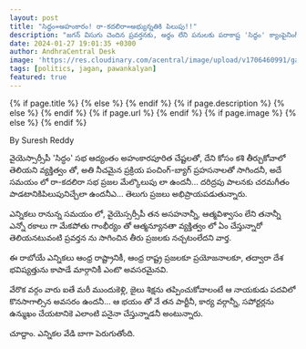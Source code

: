 ```yaml
---
layout: post
title: "సిద్ధం=అహంకారం! రా-కదలిరా=అభ్యున్నతికి పిలుపు!!"
description: "జగన్ విసుగు చెందిన ప్రవర్తనకు, అర్ధం లేని పనులకు పరాకాష్ట 'సిద్ధం' క్యాంపైనింగ్ సభ అని తెలుగు ప్రజలు గట్టిగా అభిప్రాయపడుతున్నారు.  నెటిజన్లు అలా అభిప్రాయపడటానికి గల కారణాలు?"
date: 2024-01-27 19:01:35 +0300
author: AndhraCentral Desk
image: 'https://res.cloudinary.com/acentral/image/upload/v1706460991/ganja/babu_jagan11706457194_ftgz3u.jpg'
tags: [politics, jagan, pawankalyan]
featured: true
---
```


<meta content="{{ site.title }}" property="og:site_name">
{% if page.title %}
  <meta content="{{ page.title }}" property="og:title">
{% else %}
  <meta content="{{ site.title }}" property="og:title">
{% endif %}
{% if page.description %}
  <meta content="{{ page.description }}" property="og:description">
{% else %}
  <meta content="{{ site.description }}" property="og:description">
{% endif %}
{% if page.url %}
  <meta content="{{ site.url }}{{ page.url }}" property="og:url">
{% endif %}
{% if page.image %}
  <meta content="https://res.cloudinary.com/acentral/image/upload/v1706460991/ganja/babu_jagan11706457194_ftgz3u.jpg" property="og:image">
{% else %}
  <meta content="{{ site.url }}/images/og.png" property="og:image">
{% endif %}

By Suresh Reddy

వైయెస్సార్సీపీ 'సిద్ధం' సభ ఆద్యంతం అహంకారపూరిత చేష్టలతో, దేని కోసం కశి తీర్చుకోవాలో తెలియని వ్యక్తిత్వం తో, అతి నీచమైన ప్రక్రియ పంచింగ్-బ్యాగ్ ప్రహసనాలతో సాగిందనీ, అదే సమయం లో రా-కదలిరా సభ ప్రజల మేల్కొలుపు లా ఉందనీ... దరిద్రపు పాలనకు చరమగీతం పాడటానికిపిలుపునిచ్చేలా ఉందనీఎ... తెలుగు ప్రజలు అభిప్రాయపడుతున్నారు.

ఎన్నికలు రానున్న సమయం లో, వైయెస్సర్సీపీ తన అసహనాన్నీ, ఆత్మవిశ్వాసం లేని తనాన్నీ ఎన్నో రకాలు గా మేకపోతు గాంభీర్యం తో ఆత్మన్యూనతా వ్యక్తిత్వం లో ఏం చేస్తున్నారో తెలియనటువంటి ప్రవర్తన ను సాగించిన తీరు ప్రజలకు నచ్చటంలేదని వార్త. 

ఈ రాబోయే ఎన్నికలు ఆంధ్ర రాష్ట్రానికీ, ఆంధ్ర రాష్ట్ర ప్రజలకూ ప్రయోజనాలకూ, తద్వారా దేశ భవిష్యత్తును కాపాడే మార్గానికీ ఎంటొ అవసరమైనవి. 

వేరొక వర్గం వారు ఐతే మరీ ముందుకెళ్లి, జైలు శిక్షను తప్పించుకోవాలంటే ఆ నాయకుడు పదవిలో కొనసాగాల్సిన అవసరం ఉందనీ... ఆ భయం తో నే తన పార్టీనీ, కార్య వర్గాన్నీ, సపోర్టర్లను ఉన్ముఖం చేయటానికె ఎలాంటి పనైనా చేస్తున్నాడనీ అంటున్నారు. 

చూద్దాం. ఎన్నికల వేడి బాగా పెరుగుతోంది.